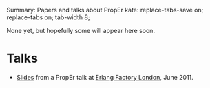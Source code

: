 Summary: Papers and talks about PropEr
kate: replace-tabs-save on; replace-tabs on; tab-width 8;

None yet, but hopefully some will appear here soon.

Talks
=====

*   [Slides](/talks/proper_talk@London-11.pdf) from a PropEr talk at [Erlang
    Factory London](http://www.erlang-factory.com/conference/London2011), June
    2011.
